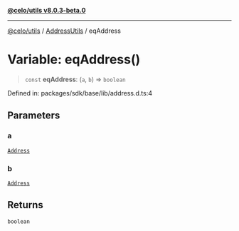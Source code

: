 [**@celo/utils v8.0.3-beta.0**](../../../../README.md)

***

[@celo/utils](../../../../README.md) / [AddressUtils](../README.md) / eqAddress

# Variable: eqAddress()

> `const` **eqAddress**: (`a`, `b`) => `boolean`

Defined in: packages/sdk/base/lib/address.d.ts:4

## Parameters

### a

[`Address`](../type-aliases/Address.md)

### b

[`Address`](../type-aliases/Address.md)

## Returns

`boolean`
